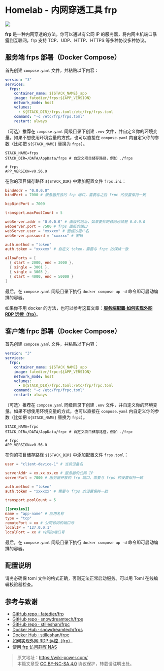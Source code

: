 # Homelab - 内网穿透工具 frp

![](https://media.wiki-power.com/img/20230304195137.png)

**frp** 是一种内网穿透的方法。你可以通过有公网 IP 的服务器，将内网主机端口暴露到互联网。frp 支持 TCP、UDP、HTTP、HTTPS 等多种协议多种协议。

## 服务端 frps 部署（Docker Compose）

首先创建 `compose.yaml` 文件，并粘贴以下内容：

```yaml title="compose.yaml"
version: "3"
services:
  frps:
    container_name: ${STACK_NAME}_app
    image: fatedier/frps:${APP_VERSION}
    network_mode: host
    volumes:
      - ${STACK_DIR}/frps.toml:/etc/frp/frps.toml
    command: "-c /etc/frp/frps.toml"
    restart: always
```

（可选）推荐在 `compose.yaml` 同级目录下创建 `.env` 文件，并自定义你的环境变量。如果不想使用环境变量的方式，也可以直接在 `compose.yaml` 内自定义你的参数（比如把 `${STACK_NAME}` 替换为 `frps`）。

```dotenv title=".env"
STACK_NAME=frps
STACK_DIR=/DATA/AppData/frps # 自定义项目储存路径，例如 ./frps

# frps
APP_VERSION=v0.56.0
```

在你的项目储存路径 `${STACK_DIR}` 中添加配置文件 `frps.ini`：

```toml title="frpc.toml"
bindAddr = "0.0.0.0"
bindPort = 7000 # 服务器开放的 frp 端口，需要与之后 frpc 的设置保持一致

kcpBindPort = 7000

transport.maxPoolCount = 5

webServer.addr = "0.0.0.0" # 面板的地址，如果要外网访问必须是 0.0.0.0
webServer.port = 7500 # frps 面板的端口
webServer.user = "xxxxxx" # 面板的用户名
webServer.password = "xxxxxx" # 密码

auth.method = "token"
auth.token = "xxxxxx" # 自定义 token，需要与 frpc 的保持一致

allowPorts = [
  { start = 2000, end = 3000 },
  { single = 3001 },
  { single = 3003 },
  { start = 4000, end = 50000 }
]
```

最后，在 `compose.yaml` 同级目录下执行 `docker compose up -d` 命令即可启动编排的容器。

如果你不用 docker 的方法，也可以参考这篇文章：[**服务端配置·如何实现外网 RDP 远控（frp）**](https://wiki-power.com/%E5%A6%82%E4%BD%95%E5%AE%9E%E7%8E%B0%E5%A4%96%E7%BD%91RDP%E8%BF%9C%E6%8E%A7%EF%BC%88frp%EF%BC%89#_2)。

## 客户端 frpc 部署（Docker Compose）

首先创建 `compose.yaml` 文件，并粘贴以下内容：

```yaml title="compose.yaml"
version: "3"
services:
  frpc:
    container_name: ${STACK_NAME}_app
    image: fatedier/frpc:${APP_VERSION}
    network_mode: host
    volumes:
      - ${STACK_DIR}/frpc.toml:/etc/frp/frpc.toml
    command: "-c /etc/frp/frpc.toml"
    restart: always
```

（可选）推荐在 `compose.yaml` 同级目录下创建 `.env` 文件，并自定义你的环境变量。如果不想使用环境变量的方式，也可以直接在 `compose.yaml` 内自定义你的参数（比如把 `${STACK_NAME}` 替换为 `frpc`）。

```dotenv title=".env"
STACK_NAME=frpc
STACK_DIR=/DATA/AppData/frpc # 自定义项目储存路径，例如 ./frpc

# frpc
APP_VERSION=v0.56.0
```

在你的项目储存路径 `${STACK_DIR}` 中添加配置文件 `frps.toml`：

```toml title="frpc.toml"
user = "client-device-1" # 当前设备名

serverAddr = xx.xx.xx.xx # 服务器的公网 IP
serverPort = 7000 # 服务器开放的 frp 端口，需要与 frps 的设置保持一致

auth.method = "token"
auth.token = "xxxxxx" # 需要与 frps 的设置保持一致

transport.poolCount = 5

[[proxies]]
name = "app-name" # 应用名称
type = "tcp"
remotePort = xx # 公网访问的端口号
localIP = "127.0.0.1"
localPort = xx # 内网的端口号
```

最后，在 `compose.yaml` 同级目录下执行 `docker compose up -d` 命令即可启动编排的容器。

## 配置说明

请务必确保 toml 文件的格式正确，否则无法正常启动服务。可以用 Toml 在线编辑校验器检查。

## 参考与致谢

- [GitHub repo · fatedier/frp](https://github.com/fatedier/frp)
- [GitHub repo · snowdreamtech/frps](https://github.com/snowdreamtech/frp)
- [GitHub repo · stilleshan/frpc
  ](https://github.com/stilleshan/frpc)
- [Docker Hub · snowdreamtech/frps](https://hub.docker.com/r/snowdreamtech/frps)
- [Docker Hub · stilleshan/frpc](https://hub.docker.com/r/stilleshan/frpc)
- [如何实现外网 RDP 远控（frp）](https://wiki-power.com/%E5%A6%82%E4%BD%95%E5%AE%9E%E7%8E%B0%E5%A4%96%E7%BD%91RDP%E8%BF%9C%E6%8E%A7%EF%BC%88frp%EF%BC%89/)
- [使用 frp 访问群晖 NAS](https://wiki-power.com/%E4%BD%BF%E7%94%A8frp%E8%AE%BF%E9%97%AE%E7%BE%A4%E6%99%96NAS/)

> 原文地址：<https://wiki-power.com/>  
> 本篇文章受 [CC BY-NC-SA 4.0](https://creativecommons.org/licenses/by/4.0/deed.zh) 协议保护，转载请注明出处。
